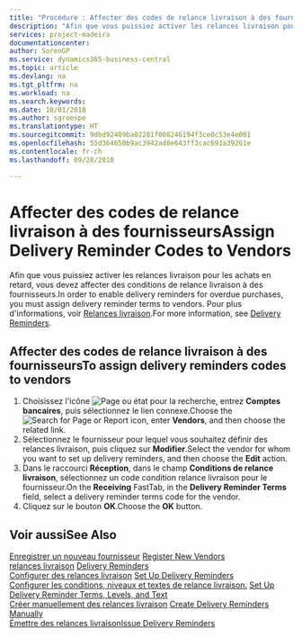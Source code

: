 ```yaml
---
title: "Procédure : Affecter des codes de relance livraison à des fournisseurs"
description: "Afin que vous puissiez activer les relances livraison pour les achats en retard, vous devez affecter des conditions de relance livraison à des fournisseurs."
services: project-madeira
documentationcenter: 
author: SorenGP
ms.service: dynamics365-business-central
ms.topic: article
ms.devlang: na
ms.tgt_pltfrm: na
ms.workload: na
ms.search.keywords: 
ms.date: 10/01/2018
ms.author: sgroespe
ms.translationtype: HT
ms.sourcegitcommit: 9dbd92409ba02281f008246194f3ce0c53e4e001
ms.openlocfilehash: 55d364650b9ac3942ad8e643ff3cac693a39261e
ms.contentlocale: fr-ch
ms.lasthandoff: 09/28/2018

---
```

# <a name="assign-delivery-reminder-codes-to-vendors"></a><span data-ttu-id="7b942-103">Affecter des codes de relance livraison à des fournisseurs</span><span class="sxs-lookup"><span data-stu-id="7b942-103">Assign Delivery Reminder Codes to Vendors</span></span>
<span data-ttu-id="7b942-104">Afin que vous puissiez activer les relances livraison pour les achats en retard, vous devez affecter des conditions de relance livraison à des fournisseurs.</span><span class="sxs-lookup"><span data-stu-id="7b942-104">In order to enable delivery reminders for overdue purchases, you must assign delivery reminder terms to vendors.</span></span> <span data-ttu-id="7b942-105">Pour plus d'informations, voir [Relances livraison](delivery-reminders.md).</span><span class="sxs-lookup"><span data-stu-id="7b942-105">For more information, see [Delivery Reminders](delivery-reminders.md).</span></span>  

## <a name="to-assign-delivery-reminders-codes-to-vendors"></a><span data-ttu-id="7b942-106">Affecter des codes de relance livraison à des fournisseurs</span><span class="sxs-lookup"><span data-stu-id="7b942-106">To assign delivery reminders codes to vendors</span></span>  

1.  <span data-ttu-id="7b942-107">Choisissez l'icône ![Page ou état pour la recherche](../../media/ui-search/search_small.png "Page ou état pour la recherche"), entrez **Comptes bancaires**, puis sélectionnez le lien connexe.</span><span class="sxs-lookup"><span data-stu-id="7b942-107">Choose the ![Search for Page or Report](../../media/ui-search/search_small.png "Search for Page or Report icon") icon, enter **Vendors**, and then choose the related link.</span></span>  
2.  <span data-ttu-id="7b942-108">Sélectionnez le fournisseur pour lequel vous souhaitez définir des relances livraison, puis cliquez sur **Modifier**.</span><span class="sxs-lookup"><span data-stu-id="7b942-108">Select the vendor for whom you want to set up delivery reminders, and then choose the **Edit** action.</span></span>  
3.  <span data-ttu-id="7b942-109">Dans le raccourci **Réception**, dans le champ **Conditions de relance livraison**, sélectionnez un code condition relance livraison pour le fournisseur.</span><span class="sxs-lookup"><span data-stu-id="7b942-109">On the **Receiving** FastTab, in the **Delivery Reminder Terms** field, select a delivery reminder terms code for the vendor.</span></span>  
4.  <span data-ttu-id="7b942-110">Cliquez sur le bouton **OK**.</span><span class="sxs-lookup"><span data-stu-id="7b942-110">Choose the **OK** button.</span></span>  

## <a name="see-also"></a><span data-ttu-id="7b942-111">Voir aussi</span><span class="sxs-lookup"><span data-stu-id="7b942-111">See Also</span></span>  
 <span data-ttu-id="7b942-112">[Enregistrer un nouveau fournisseur](../../purchasing-how-register-new-vendors.md) </span><span class="sxs-lookup"><span data-stu-id="7b942-112">[Register New Vendors](../../purchasing-how-register-new-vendors.md) </span></span>  
 <span data-ttu-id="7b942-113">[relances livraison](delivery-reminders.md) </span><span class="sxs-lookup"><span data-stu-id="7b942-113">[Delivery Reminders](delivery-reminders.md) </span></span>  
 <span data-ttu-id="7b942-114">[Configurer des relances livraison](how-to-set-up-delivery-reminders.md) </span><span class="sxs-lookup"><span data-stu-id="7b942-114">[Set Up Delivery Reminders](how-to-set-up-delivery-reminders.md) </span></span>  
 <span data-ttu-id="7b942-115">[Configurer les conditions, niveaux et textes de relance livraison.](how-to-set-up-delivery-reminder-terms-levels-and-text.md) </span><span class="sxs-lookup"><span data-stu-id="7b942-115">[Set Up Delivery Reminder Terms, Levels, and Text](how-to-set-up-delivery-reminder-terms-levels-and-text.md) </span></span>  
 <span data-ttu-id="7b942-116">[Créer manuellement des relances livraison](how-to-create-delivery-reminders-manually.md) </span><span class="sxs-lookup"><span data-stu-id="7b942-116">[Create Delivery Reminders Manually](how-to-create-delivery-reminders-manually.md) </span></span>  
 [<span data-ttu-id="7b942-117">Émettre des relances livraison</span><span class="sxs-lookup"><span data-stu-id="7b942-117">Issue Delivery Reminders</span></span>](how-to-issue-delivery-reminders.md)

